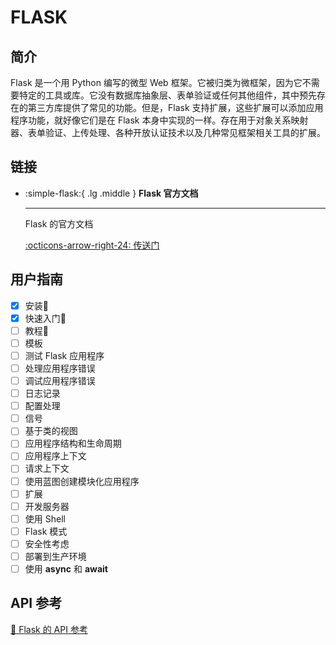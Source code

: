 # FLASK

## 简介

Flask 是一个用 Python 编写的微型 Web 框架。它被归类为微框架，因为它不需要特定的工具或库。它没有数据库抽象层、表单验证或任何其他组件，其中预先存在的第三方库提供了常见的功能。但是，Flask 支持扩展，这些扩展可以添加应用程序功能，就好像它们是在 Flask 本身中实现的一样。存在用于对象关系映射器、表单验证、上传处理、各种开放认证技术以及几种常见框架相关工具的扩展。

## 链接

<div class="grid cards" markdown>

-   :simple-flask:{ .lg .middle } __Flask 官方文档__

    ---

    Flask 的官方文档

    [:octicons-arrow-right-24: <a href="https://flask.palletsprojects.com/en/3.0.x/" target="_blank"> 传送门 </a>](#)

</div>

## 用户指南

- [x] 安装🎯
- [x] 快速入门🎯
- [ ] 教程🎯
- [ ] 模板
- [ ] 测试 Flask 应用程序
- [ ] 处理应用程序错误
- [ ] 调试应用程序错误
- [ ] 日志记录
- [ ] 配置处理
- [ ] 信号
- [ ] 基于类的视图
- [ ] 应用程序结构和生命周期
- [ ] 应用程序上下文
- [ ] 请求上下文
- [ ] 使用蓝图创建模块化应用程序
- [ ] 扩展
- [ ] 开发服务器
- [ ] 使用 Shell
- [ ] Flask 模式
- [ ] 安全性考虑
- [ ] 部署到生产环境
- [ ] 使用 **async** 和 **await**

## API 参考

[🔗 Flask 的 API 参考](https://flask.palletsprojects.com/en/3.0.x/api/)

